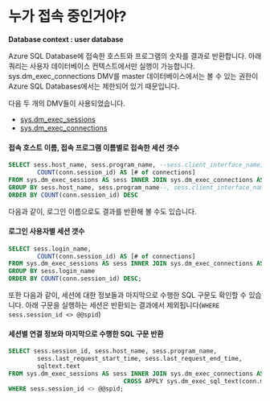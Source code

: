 # 누가 접속 중인거야?

**Database context : user database**

Azure SQL Database에 접속한 호스트와 프로그램의 숫자를 결과로 반환합니다.
아래 쿼리는 사용자 데이터베이스 컨텍스트에서만 실행이 가능합니다. 
sys.dm_exec_connections DMV를 master 데이터베이스에서는 볼 수 있는 권한이 Azure SQL Databases에서는 제한되어 있기 때문입니다.

다음 두 개의 DMV들이 사용되었습니다.

- [sys.dm_exec_sessions](https://msdn.microsoft.com/en-us/library/ms176013.aspx)
- [sys.dm_exec_connections](https://msdn.microsoft.com/en-us/library/ms181509.aspx)

#### 접속 호스트 이름, 접속 프로그램 이름별로 접속한 세션 갯수 
```SQL
SELECT sess.host_name, sess.program_name, --sess.client_interface_name,
		COUNT(conn.session_id) AS [# of connections]
FROM sys.dm_exec_sessions AS sess INNER JOIN sys.dm_exec_connections AS conn ON sess.session_id = conn.session_id
GROUP BY sess.host_name, sess.program_name--, sess.client_interface_name
ORDER BY COUNT(conn.session_id) DESC
```

다음과 같이, 로그인 이름으로도 결과를 반환해 볼 수도 있습니다.

#### 로그인 사용자별 세션 갯수
```SQL
SELECT sess.login_name,
		COUNT(conn.session_id) AS [# of connections]
FROM sys.dm_exec_sessions AS sess INNER JOIN sys.dm_exec_connections AS conn ON sess.session_id = conn.session_id
GROUP BY sess.login_name
ORDER BY COUNT(conn.session_id) DESC;
```

또한 다음과 같이, 세션에 대한 정보들과 마지막으로 수행한 SQL 구문도 확인할 수 있습니다.
아래 구문을 실행하는 세션은 반환되는 결과에서 제외됩니다(```WHERE sess.session_id <> @@spid```)

#### 세션별 연결 정보와 마지막으로 수행한 SQL 구문 반환
```SQL
SELECT sess.session_id, sess.host_name, sess.program_name, 
		sess.last_request_start_time, sess.last_request_end_time,
		sqltext.text
FROM sys.dm_exec_sessions AS sess INNER JOIN sys.dm_exec_connections AS conn ON sess.session_id = conn.session_id
								CROSS APPLY sys.dm_exec_sql_text(conn.most_recent_sql_handle) as sqltext
WHERE sess.session_id <> @@spid;
```